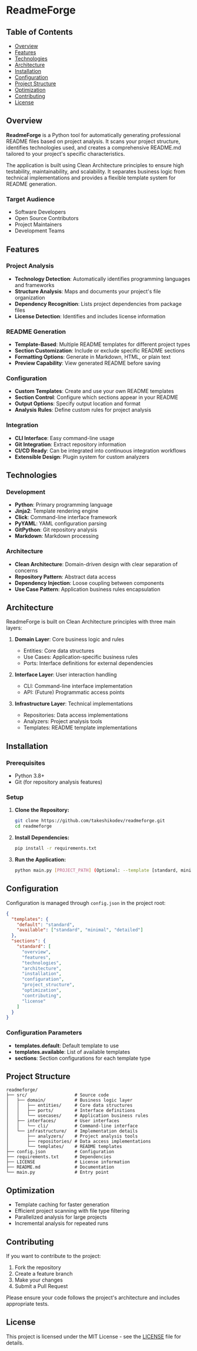 # ReadmeForge

## Table of Contents

- [Overview](#overview)
- [Features](#features)
- [Technologies](#technologies)
- [Architecture](#architecture)
- [Installation](#installation)
- [Configuration](#configuration)
- [Project Structure](#project-structure)
- [Optimization](#optimization)
- [Contributing](#contributing)
- [License](#license)

## Overview

**ReadmeForge** is a Python tool for automatically generating professional README files based on project analysis. It scans your project structure, identifies technologies used, and creates a comprehensive README.md tailored to your project's specific characteristics.

The application is built using Clean Architecture principles to ensure high testability, maintainability, and scalability. It separates business logic from technical implementations and provides a flexible template system for README generation.

### Target Audience
- Software Developers
- Open Source Contributors
- Project Maintainers
- Development Teams

## Features

### Project Analysis

- **Technology Detection**: Automatically identifies programming languages and frameworks
- **Structure Analysis**: Maps and documents your project's file organization
- **Dependency Recognition**: Lists project dependencies from package files
- **License Detection**: Identifies and includes license information

### README Generation

- **Template-Based**: Multiple README templates for different project types
- **Section Customization**: Include or exclude specific README sections
- **Formatting Options**: Generate in Markdown, HTML, or plain text
- **Preview Capability**: View generated README before saving

### Configuration

- **Custom Templates**: Create and use your own README templates
- **Section Control**: Configure which sections appear in your README
- **Output Options**: Specify output location and format
- **Analysis Rules**: Define custom rules for project analysis

### Integration

- **CLI Interface**: Easy command-line usage
- **Git Integration**: Extract repository information
- **CI/CD Ready**: Can be integrated into continuous integration workflows
- **Extensible Design**: Plugin system for custom analyzers

## Technologies

### Development

- **Python**: Primary programming language
- **Jinja2**: Template rendering engine
- **Click**: Command-line interface framework
- **PyYAML**: YAML configuration parsing
- **GitPython**: Git repository analysis
- **Markdown**: Markdown processing

### Architecture

- **Clean Architecture**: Domain-driven design with clear separation of concerns
- **Repository Pattern**: Abstract data access
- **Dependency Injection**: Loose coupling between components
- **Use Case Pattern**: Application business rules encapsulation

## Architecture

ReadmeForge is built on Clean Architecture principles with three main layers:

1. **Domain Layer**: Core business logic and rules
   - Entities: Core data structures
   - Use Cases: Application-specific business rules
   - Ports: Interface definitions for external dependencies

2. **Interface Layer**: User interaction handling
   - CLI: Command-line interface implementation
   - API: (Future) Programmatic access points

3. **Infrastructure Layer**: Technical implementations
   - Repositories: Data access implementations
   - Analyzers: Project analysis tools
   - Templates: README template implementations

## Installation

### Prerequisites

- Python 3.8+
- Git (for repository analysis features)

### Setup

1. **Clone the Repository:**
   ```bash
   git clone https://github.com/takeshikodev/readmeforge.git
   cd readmeforge
   ```

2. **Install Dependencies:**
   ```bash
   pip install -r requirements.txt
   ```

3. **Run the Application:**
   ```bash
   python main.py [PROJECT_PATH] (Optional: --template [standard, minimal, detailed] --output [PATH] --section [INCLUDE_SECTION])
   ```

## Configuration

Configuration is managed through `config.json` in the project root:

```json
{
  "templates": {
    "default": "standard",
    "available": ["standard", "minimal", "detailed"]
  },
  "sections": {
    "standard": [
      "overview",
      "features",
      "technologies",
      "architecture",
      "installation",
      "configuration",
      "project_structure",
      "optimization",
      "contributing",
      "license"
    ]
  }
}
```

### Configuration Parameters

- **templates.default**: Default template to use
- **templates.available**: List of available templates
- **sections**: Section configurations for each template type

## Project Structure

```
readmeforge/
├── src/                  # Source code
│   ├── domain/           # Business logic layer
│   │   ├── entities/     # Core data structures
│   │   ├── ports/        # Interface definitions
│   │   └── usecases/     # Application business rules
│   ├── interfaces/       # User interfaces
│   │   └── cli/          # Command-line interface
│   └── infrastructure/   # Implementation details
│       ├── analyzers/    # Project analysis tools
│       ├── repositories/ # Data access implementations
│       └── templates/    # README templates
├── config.json           # Configuration
├── requirements.txt      # Dependencies
├── LICENSE               # License information
├── README.md             # Documentation
└── main.py               # Entry point
```

## Optimization

- Template caching for faster generation
- Efficient project scanning with file type filtering
- Parallelized analysis for large projects
- Incremental analysis for repeated runs

## Contributing

If you want to contribute to the project:
1. Fork the repository
2. Create a feature branch
3. Make your changes
4. Submit a Pull Request

Please ensure your code follows the project's architecture and includes appropriate tests.

## License

This project is licensed under the MIT License - see the [LICENSE](LICENSE) file for details.
